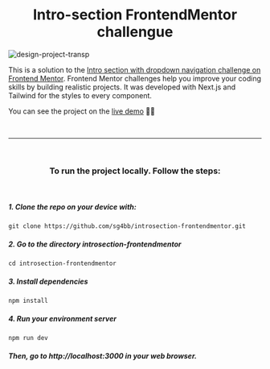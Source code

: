 # <center>Intro-section FrontendMentor challengue</center>

![design-project-transp](https://github.com/sg4bb/introsection-frontendmentor/assets/98561596/71a5ffb9-c1c7-47b9-8831-cfa7e81470b0)

This is a solution to the [Intro section with dropdown navigation challenge on Frontend Mentor](https://www.frontendmentor.io/challenges/intro-section-with-dropdown-navigation-ryaPetHE5). Frontend Mentor challenges help you improve your coding skills by building realistic projects. It was developed with Next.js and Tailwind for the styles to every component.


You can see the project on the [live demo](https://introsection-frontendmentor.vercel.app/) 🐱‍👤

<br>

<hr>

<br>

### <center>To run the project locally. Follow the steps:</center>

<br>

##### 1. Clone the repo on your device with:
```
git clone https://github.com/sg4bb/introsection-frontendmentor.git
```


##### 2. Go to the directory introsection-frontendmentor

```
cd introsection-frontendmentor
```

##### 3. Install dependencies

```
npm install
```

##### 4. Run your environment server

```
npm run dev
```

##### Then, go to http://localhost:3000 in your web browser.
